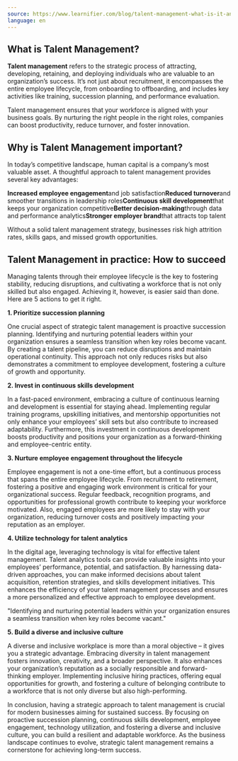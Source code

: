 ```yaml
---
source: https://www.learnifier.com/blog/talent-management-what-is-it-and-5-strategic-tips-for-getting-it-right
language: en
---
```


## What is Talent Management?

**Talent management** refers to the strategic process of attracting, developing, retaining, and deploying individuals who are valuable to an organization’s success. It’s not just about recruitment, it encompasses the entire employee lifecycle, from onboarding to offboarding, and includes key activities like training, succession planning, and performance evaluation.

Talent management ensures that your workforce is aligned with your business goals. By nurturing the right people in the right roles, companies can boost productivity, reduce turnover, and foster innovation.

## Why is Talent Management important?

In today’s competitive landscape, human capital is a company’s most valuable asset. A thoughtful approach to talent management provides several key advantages:

**Increased employee engagement**and job satisfaction**Reduced turnover**and smoother transitions in leadership roles**Continuous skill development**that keeps your organization competitive**Better decision-making**through data and performance analytics**Stronger employer brand**that attracts top talent


Without a solid talent management strategy, businesses risk high attrition rates, skills gaps, and missed growth opportunities.

## Talent Management in practice: How to succeed

Managing talents through their employee lifecycle is the key to fostering stability, reducing disruptions, and cultivating a workforce that is not only skilled but also engaged. Achieving it, however, is easier said than done. Here are 5 actions to get it right.

**1. Prioritize succession planning**


One crucial aspect of strategic talent management is proactive succession planning. Identifying and nurturing potential leaders within your organization ensures a seamless transition when key roles become vacant. By creating a talent pipeline, you can reduce disruptions and maintain operational continuity. This approach not only reduces risks but also demonstrates a commitment to employee development, fostering a culture of growth and opportunity.

**2. Invest in continuous skills development**

In a fast-paced environment, embracing a culture of continuous learning and development is essential for staying ahead. Implementing regular training programs, upskilling initiatives, and mentorship opportunities not only enhance your employees’ skill sets but also contribute to increased adaptability. Furthermore, this investment in continuous development boosts productivity and positions your organization as a forward-thinking and employee-centric entity.

**3. Nurture employee engagement throughout the lifecycle**

Employee engagement is not a one-time effort, but a continuous process that spans the entire employee lifecycle. From recruitment to retirement, fostering a positive and engaging work environment is critical for your organizational success. Regular feedback, recognition programs, and opportunities for professional growth contribute to keeping your workforce motivated. Also, engaged employees are more likely to stay with your organization, reducing turnover costs and positively impacting your reputation as an employer.

**4. Utilize technology for talent analytics**

In the digital age, leveraging technology is vital for effective talent management. Talent analytics tools can provide valuable insights into your employees’ performance, potential, and satisfaction. By harnessing data-driven approaches, you can make informed decisions about talent acquisition, retention strategies, and skills development initiatives. This enhances the efficiency of your talent management processes and ensures a more personalized and effective approach to employee development.

"Identifying and nurturing potential leaders within your organization ensures a seamless transition when key roles become vacant."

**5. Build a diverse and inclusive culture**

A diverse and inclusive workplace is more than a moral objective – it gives you a strategic advantage. Embracing diversity in talent management fosters innovation, creativity, and a broader perspective. It also enhances your organization’s reputation as a socially responsible and forward-thinking employer. Implementing inclusive hiring practices, offering equal opportunities for growth, and fostering a culture of belonging contribute to a workforce that is not only diverse but also high-performing.

In conclusion, having a strategic approach to talent management is crucial for modern businesses aiming for sustained success. By focusing on proactive succession planning, continuous skills development, employee engagement, technology utilization, and fostering a diverse and inclusive culture, you can build a resilient and adaptable workforce. As the business landscape continues to evolve, strategic talent management remains a cornerstone for achieving long-term success.